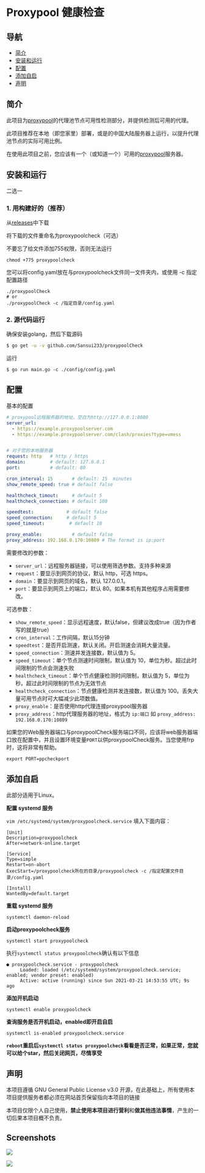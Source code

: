# Proxypool 健康检查

## 导航
- [简介](#简介)
- [安装和运行](#安装和运行)
- [配置](#配置)
- [添加自启](#添加自启)
- [声明](#声明)

## 简介

此项目为[proxypool](https://github.com/sansui233/proxypool)的代理池节点可用性检测部分，并提供检测后可用的代理。

此项目推荐在本地（即您家里）部署，或是的中国大陆服务器上运行，以提升代理池节点的实际可用比例。

在使用此项目之前，您应该有一个（或知道一个）可用的[proxypool](https://github.com/sansui233/proxypool)服务器。


## 安装和运行

二选一

### 1. 用构建好的（推荐）

从[releases](https://github.com/Sansui233/proxypoolCheck/releases)中下载

将下载的文件重命名为proxypoolcheck（可选）

不要忘了给文件添加755权限，否则无法运行

```
chmod +775 proxypoolcheck
```

您可以将config.yaml放在与proxypoolcheck文件同一文件夹内，或使用 -c 指定配置路径

```shell
./proxypoolCheck
# or
./proxypoolCheck -c /指定目录/config.yaml
```

### 2. 源代码运行

确保安装golang，然后下载源码
```sh
$ go get -u -v github.com/Sansui233/proxypoolCheck
```

运行
```shell script
$ go run main.go -c ./config/config.yaml
```

## 配置

基本的配置

```yaml
# proxypool远程服务器的地址，空白为http://127.0.0.1:8080
server_url:
  - https://example.proxypoolserver.com
  - https://example.proxypoolserver.com/clash/proxies?type=vmess


# 对于您的本地服务器
request: http   # http / https
domain:         # default: 127.0.0.1
port:           # default: 80

cron_interval: 15       # default: 15  minutes
show_remote_speed: true # default false

healthcheck_timout:     # default 5
healthcheck_connection: # default 100

speedtest:            # default false
speed_connection:     # default 5
speed_timeout:         # default 10

proxy_enable:           # default false
proxy_address: 192.168.0.170:10809 # The format is ip:port
```

需要修改的参数：

- `server_url`：远程服务器链接，可以使用筛选参数。支持多种来源
- `request`：要显示到网页的协议，默认 http，可选 https。
- `domain`：要显示到网页的域名，默认 127.0.0.1。
- `port`：要显示到网页上的端口，默认 80。如果本机有其他程序占用需要修改。

可选参数：

- `show_remote_speed`：显示远程速度，默认false，但建议改成true（因为作者写的就是true）
- `cron_interval`：工作间隔，默认15分钟
- `speedtest`：是否开启测速，默认关闭。开启测速会消耗大量流量。
- `speed_connection`：测速并发连接数，默认值为 5。
- `speed_timeout`：单个节点测速时间限制，默认值为 10，单位为秒。超过此时间限制的节点会测速失败
- `healthcheck_timeout`：单个节点健康检测时间限制，默认值为 5，单位为秒。超过此时间限制的节点为无效节点
- `healthcheck_connection`：节点健康检测并发连接数，默认值为 100。丢失大量可用节点时可大幅减少此项数值。
- `proxy_enable`：是否使用http代理连接proxypool服务器
- `proxy_address`：http代理服务器的地址，格式为 `ip:端口` 如 `proxy_address: 192.168.0.170:10809`


如果您的Web服务器端口与proxypoolCheck服务端口不同，应该将web服务器端口放在配置中，并且设置环境变量`PORT`以供proxypoolCheck服务。当您使用frp时，这将非常有帮助。

```shell
export PORT=ppcheckport
```
## 添加自启

此部分适用于Linux。

**配置 systemd 服务**

`vim /etc/systemd/system/proxypoolcheck.service` 填入下面内容：
```
[Unit]
Description=proxypoolcheck
After=network-online.target
 
[Service]
Type=simple
Restart=on-abort
ExecStart=/proxypoolcheck所在的目录/proxypoolcheck -c /指定配置文件目录/config.yaml
 
[Install]
WantedBy=default.target
```

**重载 systemd 服务**

```
systemctl daemon-reload
```

**启动proxypoolcheck服务**
```
systemctl start proxypoolcheck
```
执行`systemctl status proxypoolcheck`确认有以下信息

```
● proxypoolcheck.service - proxypoolcheck
     Loaded: loaded (/etc/systemd/system/proxypoolcheck.service; enabled; vendor preset: enabled)
     Active: active (running) since Sun 2021-03-21 14:53:55 UTC; 9s ago
```

**添加开机启动**
```
systemctl enable proxypoolcheck
```

**查询服务是否开机启动，enabled即开启自启**
```
systemctl is-enabled proxypoolcheck.service
```
**`reboot`重启后`systemctl status proxypoolcheck`看看是否正常，如果正常，您就可以给个star，然后关闭网页，尽情享受**


## 声明

本项目遵循 GNU General Public License v3.0 开源，在此基础上，所有使用本项目提供服务者都必须在网站首页保留指向本项目的链接

本项目仅限个人自己使用，**禁止使用本项目进行营利**和**做其他违法事情**，产生的一切后果本项目概不负责。

## Screenshots

![](doc/1.png)

![](doc/2.png)
